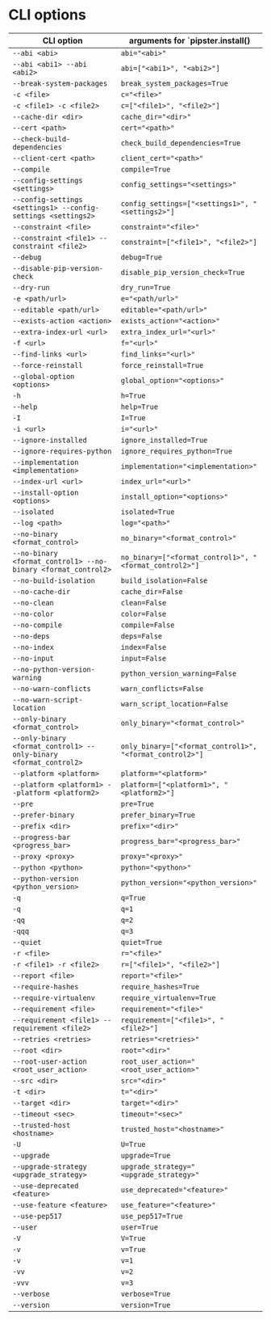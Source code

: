 # CLI options

| CLI option | arguments for `pipster.install() |
| ---------- | ---------- |
| `--abi <abi>` | `abi="<abi>"` |
| `--abi <abi1> --abi <abi2>` | `abi=["<abi1>", "<abi2>"]` |
| `--break-system-packages` | `break_system_packages=True` |
| `-c <file>` | `c="<file>"` |
| `-c <file1> -c <file2>` | `c=["<file1>", "<file2>"]` |
| `--cache-dir <dir>` | `cache_dir="<dir>"` |
| `--cert <path>` | `cert="<path>"` |
| `--check-build-dependencies` | `check_build_dependencies=True` |
| `--client-cert <path>` | `client_cert="<path>"` |
| `--compile` | `compile=True` |
| `--config-settings <settings>` | `config_settings="<settings>"` |
| `--config-settings <settings1> --config-settings <settings2>` | `config_settings=["<settings1>", "<settings2>"]` |
| `--constraint <file>` | `constraint="<file>"` |
| `--constraint <file1> --constraint <file2>` | `constraint=["<file1>", "<file2>"]` |
| `--debug` | `debug=True` |
| `--disable-pip-version-check` | `disable_pip_version_check=True` |
| `--dry-run` | `dry_run=True` |
| `-e <path/url>` | `e="<path/url>"` |
| `--editable <path/url>` | `editable="<path/url>"` |
| `--exists-action <action>` | `exists_action="<action>"` |
| `--extra-index-url <url>` | `extra_index_url="<url>"` |
| `-f <url>` | `f="<url>"` |
| `--find-links <url>` | `find_links="<url>"` |
| `--force-reinstall` | `force_reinstall=True` |
| `--global-option <options>` | `global_option="<options>"` |
| `-h` | `h=True` |
| `--help` | `help=True` |
| `-I` | `I=True` |
| `-i <url>` | `i="<url>"` |
| `--ignore-installed` | `ignore_installed=True` |
| `--ignore-requires-python` | `ignore_requires_python=True` |
| `--implementation <implementation>` | `implementation="<implementation>"` |
| `--index-url <url>` | `index_url="<url>"` |
| `--install-option <options>` | `install_option="<options>"` |
| `--isolated` | `isolated=True` |
| `--log <path>` | `log="<path>"` |
| `--no-binary <format_control>` | `no_binary="<format_control>"` |
| `--no-binary <format_control1> --no-binary <format_control2>` | `no_binary=["<format_control1>", "<format_control2>"]` |
| `--no-build-isolation` | `build_isolation=False` |
| `--no-cache-dir` | `cache_dir=False` |
| `--no-clean` | `clean=False` |
| `--no-color` | `color=False` |
| `--no-compile` | `compile=False` |
| `--no-deps` | `deps=False` |
| `--no-index` | `index=False` |
| `--no-input` | `input=False` |
| `--no-python-version-warning` | `python_version_warning=False` |
| `--no-warn-conflicts` | `warn_conflicts=False` |
| `--no-warn-script-location` | `warn_script_location=False` |
| `--only-binary <format_control>` | `only_binary="<format_control>"` |
| `--only-binary <format_control1> --only-binary <format_control2>` | `only_binary=["<format_control1>", "<format_control2>"]` |
| `--platform <platform>` | `platform="<platform>"` |
| `--platform <platform1> --platform <platform2>` | `platform=["<platform1>", "<platform2>"]` |
| `--pre` | `pre=True` |
| `--prefer-binary` | `prefer_binary=True` |
| `--prefix <dir>` | `prefix="<dir>"` |
| `--progress-bar <progress_bar>` | `progress_bar="<progress_bar>"` |
| `--proxy <proxy>` | `proxy="<proxy>"` |
| `--python <python>` | `python="<python>"` |
| `--python-version <python_version>` | `python_version="<python_version>"` |
| `-q` | `q=True` |
| `-q` | `q=1` |
| `-qq` | `q=2` |
| `-qqq` | `q=3` |
| `--quiet` | `quiet=True` |
| `-r <file>` | `r="<file>"` |
| `-r <file1> -r <file2>` | `r=["<file1>", "<file2>"]` |
| `--report <file>` | `report="<file>"` |
| `--require-hashes` | `require_hashes=True` |
| `--require-virtualenv` | `require_virtualenv=True` |
| `--requirement <file>` | `requirement="<file>"` |
| `--requirement <file1> --requirement <file2>` | `requirement=["<file1>", "<file2>"]` |
| `--retries <retries>` | `retries="<retries>"` |
| `--root <dir>` | `root="<dir>"` |
| `--root-user-action <root_user_action>` | `root_user_action="<root_user_action>"` |
| `--src <dir>` | `src="<dir>"` |
| `-t <dir>` | `t="<dir>"` |
| `--target <dir>` | `target="<dir>"` |
| `--timeout <sec>` | `timeout="<sec>"` |
| `--trusted-host <hostname>` | `trusted_host="<hostname>"` |
| `-U` | `U=True` |
| `--upgrade` | `upgrade=True` |
| `--upgrade-strategy <upgrade_strategy>` | `upgrade_strategy="<upgrade_strategy>"` |
| `--use-deprecated <feature>` | `use_deprecated="<feature>"` |
| `--use-feature <feature>` | `use_feature="<feature>"` |
| `--use-pep517` | `use_pep517=True` |
| `--user` | `user=True` |
| `-V` | `V=True` |
| `-v` | `v=True` |
| `-v` | `v=1` |
| `-vv` | `v=2` |
| `-vvv` | `v=3` |
| `--verbose` | `verbose=True` |
| `--version` | `version=True` |
